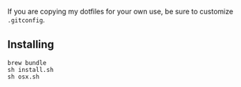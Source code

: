 If you are copying my dotfiles for your own use, be sure to customize `.gitconfig`.

## Installing
```
brew bundle
sh install.sh
sh osx.sh
```